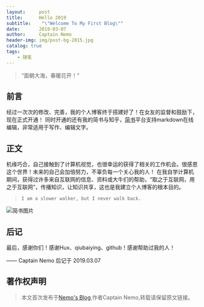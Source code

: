 ```yaml
---
layout:     post
title:      Hello 2019
subtitle:    "\"Welcome To My First Blog\""
date:       2019-03-07
author:     Captain Nemo
header-img: img/post-bg-2015.jpg
catalog: true
tags:
    - 随笔
---
```


> “面朝大海，春暖花开！”


## 前言

经过一次次的修改、完善，我的个人博客终于搭建好了！在女友的监督和鼓励下，现在正式开通！
同时开通的还有我的简书与知乎，[简书](https://www.jianshu.com/)平台支持markdown在线编辑，非常适用于写作、编辑文字。

## 正文

机缘巧合，自己接触到了计算机视觉，也很幸运的获得了相关的工作机会。很感恩这个世界！未来的自己会加倍努力，不辜负每一个关心我的人！
在我自学计算机期间，获得过许多来自互联网的信息、资料或大牛们的帮助，“取之于互联网，用之于互联网”，传播知识，让知识共享，这也是我建立个人博客的根本目的。

> `I am a slower walker, but I never walk back.`

![简书图片](https://upload-images.jianshu.io/upload_images/16369454-9bdf518b8376f046.jpg?imageMogr2/auto-orient/strip%7CimageView2/2/w/1240)

## 后记

最后，感谢你们！感谢Hux、qiubaiying、github！感谢帮助过我的人！

—— Captain Nemo 后记于 2019.03.07


## 著作权声明
> 本文首次发布于[Nemo's Blog](https://wahz.top/),作者Captain Nemo,转载请保留原文链接。
